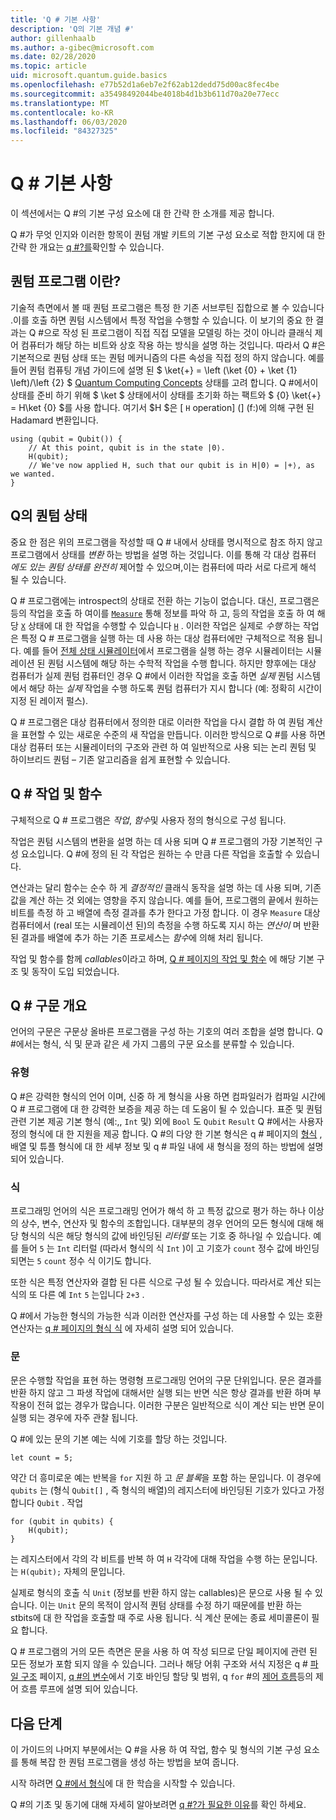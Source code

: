```yaml
---
title: 'Q # 기본 사항'
description: 'Q의 기본 개념 #'
author: gillenhaalb
ms.author: a-gibec@microsoft.com
ms.date: 02/28/2020
ms.topic: article
uid: microsoft.quantum.guide.basics
ms.openlocfilehash: e77b52d1a6eb7e2f62ab12dedd75d00ac8fec4be
ms.sourcegitcommit: a35498492044be4018b4d1b3b611d70a20e77ecc
ms.translationtype: MT
ms.contentlocale: ko-KR
ms.lasthandoff: 06/03/2020
ms.locfileid: "84327325"
---
```

# <a name="q-basics"></a>Q # 기본 사항

이 섹션에서는 Q #의 기본 구성 요소에 대 한 간략 한 소개를 제공 합니다.

Q #가 무엇 인지와 이러한 항목이 퀀텀 개발 키트의 기본 구성 요소로 적합 한지에 대 한 간략 한 개요는 [q #?를](xref:microsoft.quantum.overview.q-sharp)확인할 수 있습니다. 

## <a name="what-is-a-quantum-program"></a>퀀텀 프로그램 이란?

기술적 측면에서 볼 때 퀀텀 프로그램은 특정 한 기존 서브루틴 집합으로 볼 수 있습니다 .이를 호출 하면 퀀텀 시스템에서 특정 작업을 수행할 수 있습니다.
이 보기의 중요 한 결과는 Q #으로 작성 된 프로그램이 직접 직접 모델을 모델링 하는 것이 아니라 클래식 제어 컴퓨터가 해당 하는 비트와 상호 작용 하는 방식을 설명 하는 것입니다.
따라서 Q #은 기본적으로 퀀텀 상태 또는 퀀텀 메커니즘의 다른 속성을 직접 정의 하지 않습니다.
예를 들어 퀀텀 컴퓨팅 개념 가이드에 설명 된 $ \ket{+} = \left (\ket {0} + \ket {1} \left)/\left {2} $ [Quantum Computing Concepts](xref:microsoft.quantum.concepts.intro) 상태를 고려 합니다.
Q #에서이 상태를 준비 하기 위해 $ \ket $ 상태에서이 상태를 초기화 하는 팩트와 $ {0} \ket{+} = H\ket {0} $를 사용 합니다. 여기서 $H $은 [ `H` operation] (] (f:)에 의해 구현 된 Hadamard 변환입니다.

```qsharp
using (qubit = Qubit()) {
    // At this point, qubit is in the state |0⟩.
    H(qubit);
    // We've now applied H, such that our qubit is in H|0⟩ = |+⟩, as we wanted.
}
```

## <a name="quantum-states-in-q"></a>Q의 퀀텀 상태 #

중요 한 점은 위의 프로그램을 작성할 때 Q # 내에서 상태를 명시적으로 참조 하지 않고 프로그램에서 상태를 *변환* 하는 방법을 설명 하는 것입니다.
이를 통해 각 대상 컴퓨터 *에도 있는 퀀텀 상태를 완전히* 제어할 수 있으며,이는 컴퓨터에 따라 서로 다르게 해석 될 수 있습니다. 

Q # 프로그램에는 introspect의 상태로 전환 하는 기능이 없습니다.
대신, 프로그램은 등의 작업을 호출 하 여이를 [`Measure`](xref:microsoft.quantum.intrinsic.measure) 통해 정보를 파악 하 고, 등의 작업을 호출 하 여 해당 [`X`](xref:microsoft.quantum.intrinsic.x) 상태에 대 한 작업을 수행할 수 있습니다 [`H`](xref:microsoft.quantum.intrinsic.h) .
이러한 작업은 실제로 *수행* 하는 작업은 특정 Q # 프로그램을 실행 하는 데 사용 하는 대상 컴퓨터에만 구체적으로 적용 됩니다.
예를 들어 [전체 상태 시뮬레이터](xref:microsoft.quantum.machines.full-state-simulator)에서 프로그램을 실행 하는 경우 시뮬레이터는 시뮬레이션 된 퀀텀 시스템에 해당 하는 수학적 작업을 수행 합니다.
하지만 향후에는 대상 컴퓨터가 실제 퀀텀 컴퓨터인 경우 Q #에서 이러한 작업을 호출 하면 *실제* 퀀텀 시스템에서 해당 하는 *실제* 작업을 수행 하도록 퀀텀 컴퓨터가 지시 합니다 (예: 정확히 시간이 지정 된 레이저 펄스).

Q # 프로그램은 대상 컴퓨터에서 정의한 대로 이러한 작업을 다시 결합 하 여 퀀텀 계산을 표현할 수 있는 새로운 수준의 새 작업을 만듭니다.
이러한 방식으로 Q #를 사용 하면 대상 컴퓨터 또는 시뮬레이터의 구조와 관련 하 여 일반적으로 사용 되는 논리 퀀텀 및 하이브리드 퀀텀 – 기존 알고리즘을 쉽게 표현할 수 있습니다.

## <a name="q-operations-and-functions"></a>Q # 작업 및 함수

구체적으로 Q # 프로그램은 *작업*, *함수*및 사용자 정의 형식으로 구성 됩니다. 

작업은 퀀텀 시스템의 변환을 설명 하는 데 사용 되며 Q # 프로그램의 가장 기본적인 구성 요소입니다. Q #에 정의 된 각 작업은 원하는 수 만큼 다른 작업을 호출할 수 있습니다.

연산과는 달리 함수는 순수 하 게 *결정적인* 클래식 동작을 설명 하는 데 사용 되며, 기존 값을 계산 하는 것 외에는 영향을 주지 않습니다. 예를 들어, 프로그램의 끝에서 원하는 비트를 측정 하 고 배열에 측정 결과를 추가 한다고 가정 합니다.
이 경우 `Measure` 대상 컴퓨터에서 (real 또는 시뮬레이션 된)의 측정을 수행 하도록 지시 하는 *연산이* 며 반환 된 결과를 배열에 추가 하는 기존 프로세스는 *함수*에 의해 처리 됩니다.

작업 및 함수를 함께 *callables*이라고 하며, [Q # 페이지의 작업 및 함수](xref:microsoft.quantum.guide.operationsfunctions) 에 해당 기본 구조 및 동작이 도입 되었습니다.


## <a name="q-syntax-overview"></a>Q # 구문 개요

언어의 구문은 구문상 올바른 프로그램을 구성 하는 기호의 여러 조합을 설명 합니다.
Q #에서는 형식, 식 및 문과 같은 세 가지 그룹의 구문 요소를 분류할 수 있습니다.

### <a name="types"></a>유형
Q #은 강력한 형식의 언어 이며, 신중 하 게 형식을 사용 하면 컴파일러가 컴파일 시간에 Q # 프로그램에 대 한 강력한 보증을 제공 하는 데 도움이 될 수 있습니다.
표준 및 퀀텀 관련 기본 제공 기본 형식 (예:,, `Int` 및) 외에 `Bool` 도 `Qubit` `Result` Q #에서는 사용자 정의 형식에 대 한 지원을 제공 합니다.
Q #의 다양 한 기본 형식은 q # 페이지의 [형식](xref:microsoft.quantum.guide.types) , 배열 및 튜플 형식에 대 한 세부 정보 및 q # 파일 내에 새 형식을 정의 하는 방법에 설명 되어 있습니다.

### <a name="expressions"></a>식
프로그래밍 언어의 식은 프로그래밍 언어가 해석 하 고 특정 값으로 평가 하는 하나 이상의 상수, 변수, 연산자 및 함수의 조합입니다.
대부분의 경우 언어의 모든 형식에 대해 해당 형식의 식은 해당 형식의 값에 바인딩된 *리터럴* 또는 기호 중 하나일 수 있습니다.
예를 들어 `5` 는 `Int` 리터럴 (따라서 형식의 식 `Int` )이 고 기호가 `count` 정수 값에 바인딩되면는 `5` `count` 정수 식 이기도 합니다.

또한 식은 특정 연산자와 결합 된 다른 식으로 구성 될 수 있습니다.
따라서로 계산 되는 식의 또 다른 예 `Int` `5` 는입니다 `2+3` .

Q #에서 가능한 형식의 가능한 식과 이러한 연산자를 구성 하는 데 사용할 수 있는 호환 연산자는 [q # 페이지의 형식 식](xref:microsoft.quantum.guide.expressions) 에 자세히 설명 되어 있습니다. 

### <a name="statements"></a>문 
문은 수행할 작업을 표현 하는 명령형 프로그래밍 언어의 구문 단위입니다. 문은 결과를 반환 하지 않고 그 파생 작업에 대해서만 실행 되는 반면 식은 항상 결과를 반환 하며 부작용이 전혀 없는 경우가 많습니다.
이러한 구분은 일반적으로 식이 계산 되는 반면 문이 실행 되는 경우에 자주 관찰 됩니다.

Q #에 있는 문의 기본 예는 식에 기호를 할당 하는 것입니다.
```qsharp
let count = 5;
```

약간 더 흥미로운 예는 반복을 `for` 지원 하 고 *문 블록*을 포함 하는 문입니다.
이 경우에 `qubits` 는 (형식 `Qubit[]` , 즉 형식의 배열)의 레지스터에 바인딩된 기호가 있다고 가정 합니다 `Qubit` . 작업
```qsharp
for (qubit in qubits) {
    H(qubit);
}
```
는 레지스터에서 각의 각 비트를 반복 하 여 `H` 각각에 대해 작업을 수행 하는 문입니다. 는 `H(qubit);` 자체의 문입니다.

실제로 형식의 호출 식 `Unit` (정보를 반환 하지 않는 callables)은 문으로 사용 될 수 있습니다.
이는 `Unit` 문의 목적이 암시적 퀀텀 상태를 수정 하기 때문에를 반환 하는 stbits에 대 한 작업을 호출할 때 주로 사용 됩니다.
식 계산 문에는 종료 세미콜론이 필요 합니다.

Q # 프로그램의 거의 모든 측면은 문을 사용 하 여 작성 되므로 단일 페이지에 관련 된 모든 정보가 포함 되지 않을 수 있습니다.
그러나 해당 어휘 구조와 서식 지정은 q # [파일 구조](xref:microsoft.quantum.guide.filestructure) 페이지, [q #의 변수](xref:microsoft.quantum.guide.variables)에서 기호 바인딩 할당 및 범위, q `for` #의 [제어 흐름](xref:microsoft.quantum.guide.controlflow)등의 제어 흐름 루프에 설명 되어 있습니다.

## <a name="next-steps"></a>다음 단계
이 가이드의 나머지 부분에서는 Q #을 사용 하 여 작업, 함수 및 형식의 기본 구성 요소를 통해 복잡 한 퀀텀 프로그램을 생성 하는 방법을 보여 줍니다.

시작 하려면 [Q #에서 형식](xref:microsoft.quantum.guide.types)에 대 한 학습을 시작할 수 있습니다.

Q #의 기초 및 동기에 대해 자세히 알아보려면 [q #?가 필요한 이유](https://devblogs.microsoft.com/qsharp/why-do-we-need-q/)를 확인 하세요.
